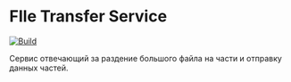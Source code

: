 # FIle Transfer Service

[![Build](https://github.com/AntonZinovik/FileTransferService/actions/workflows/Build.yml/badge.svg?branch=main)](https://github.com/AntonZinovik/FileTransferService/actions/workflows/Build.yml)

Сервис отвечающий за раздение большого файла на части и отправку данных частей.